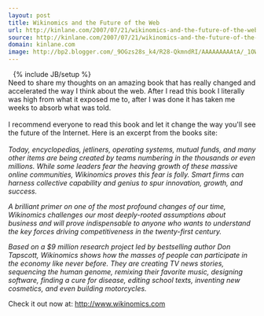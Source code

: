 ```yaml
---
layout: post
title: Wikinomics and the Future of the Web
url: http://kinlane.com/2007/07/21/wikinomics-and-the-future-of-the-web/
source: http://kinlane.com/2007/07/21/wikinomics-and-the-future-of-the-web/
domain: kinlane.com
image: http://bp2.blogger.com/_9OGzs28s_k4/R28-QkmndRI/AAAAAAAAAtA/_1OWmu2C5L8/s320/wikinomics.jpg
---
```

{% include JB/setup %}<a onblur="try {parent.deselectBloggerImageGracefully();} catch(e) {}" href="http://bp2.blogger.com/_9OGzs28s_k4/R28-QkmndRI/AAAAAAAAAtA/_1OWmu2C5L8/s1600-h/wikinomics.jpg"><img style="margin: 0pt 10px 10px 0pt; float: left; cursor: pointer;" src="http://bp2.blogger.com/_9OGzs28s_k4/R28-QkmndRI/AAAAAAAAAtA/_1OWmu2C5L8/s320/wikinomics.jpg" alt="" id="BLOGGER_PHOTO_ID_5147401353532241170" border="0" /></a><br />Need to share my thoughts on an amazing book that has really changed and accelerated the way I think about the web.    After I read this book I literally was high from what it exposed me to, after I was done it has taken me weeks to absorb what was told.<br /><br />I recommend everyone to read this book and let it change the way you'll see the future of the Internet.  Here is an excerpt from the books site:<br /><br /><span style="font-style: italic;">Today, encyclopedias, jetliners, operating systems, mutual funds, and many other items are being created by teams numbering in the thousands or even millions. While some leaders fear the heaving growth of these massive online communities, Wikinomics proves this fear is folly. Smart firms can harness collective capability and genius to spur innovation, growth, and success. </span>               <p style="font-style: italic;" class="bodytext"> A brilliant primer on one of the most profound changes of our time, Wikinomics challenges our most deeply-rooted assumptions about business and will prove indispensable to anyone who wants to understand the key forces driving competitiveness in the twenty-first century.                <p class="bodytext"><span style="font-style: italic;"> Based on a $9 million research project led by bestselling author Don Tapscott, Wikinomics shows how the masses of people can participate in the economy like never before. They are creating TV news stories, sequencing the human genome, remixing their favorite music, designing software, finding a cure for disease, editing school texts, inventing new cosmetics, and even building motorcycles.</span><br /><p class="bodytext">Check it out now at: <a href="http://www.wikinomics.com/">http://www.wikinomics.com</a><br />